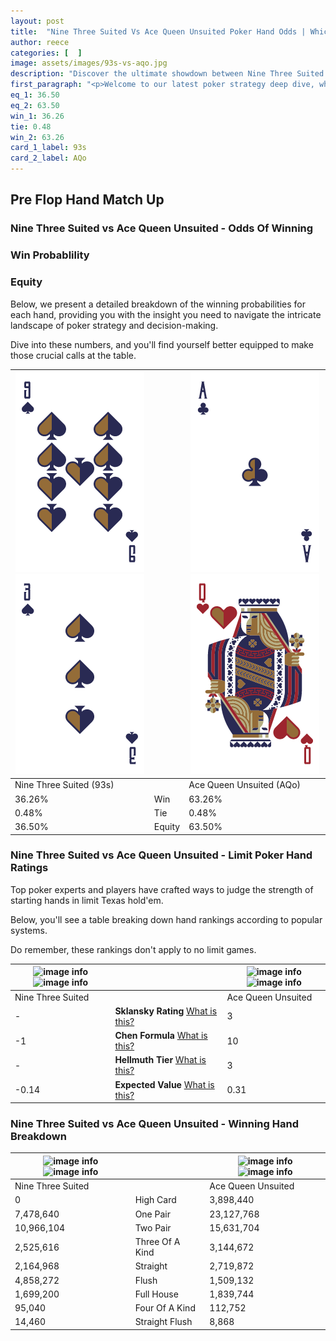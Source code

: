 ```yaml
---
layout: post
title:  "Nine Three Suited Vs Ace Queen Unsuited Poker Hand Odds | Which Is The Better Hand In Poker? A Complete Guide"
author: reece
categories: [  ]
image: assets/images/93s-vs-aqo.jpg
description: "Discover the ultimate showdown between Nine Three Suited and Ace Queen Unsuited in poker! Uncover the odds, strategies, and scenarios where one hand triumphs over the other. Get ready to up your poker game with this thrilling analysis."
first_paragraph: "<p>Welcome to our latest poker strategy deep dive, where we're pitting two distinct hands against each other in a high-stakes showdown: Nine Three Suited vs Ace Queen Unsuited.</p><p>In the dynamic world of poker, every decision counts, and knowing which hand holds the upper hand is key to your success at the table.</p><p>In this article, we'll dissect these two hands, explore the scenarios where one dominates the other, and equip you with the knowledge to make strategic choices that can tip the odds in your favor.</p><p>Get ready to unravel the intriguing dynamics of these poker hands and elevate your game to new heights.</p>"
eq_1: 36.50
eq_2: 63.50
win_1: 36.26
tie: 0.48
win_2: 63.26
card_1_label: 93s
card_2_label: AQo
---
```




[comment]: # (sp0)

## Pre Flop Hand Match Up

<div class="table hand-ratings" markdown="1"> 



### Nine Three Suited vs Ace Queen Unsuited - Odds Of Winning


  
<div class="row graphs"> 
<div class="col-lg-6">
    <h3>Win Probablility</h3>
    <canvas id="WinChart"></canvas>
</div>
<div class="col-lg-6">
    <h3>Equity</h3>
    <canvas id="EquityChart"></canvas>
</div>
</div>

  Below, we present a detailed breakdown of the winning probabilities for each hand, providing you with the insight you need to navigate the intricate landscape of poker strategy and decision-making. 

Dive into these numbers, and you'll find yourself better equipped to make those crucial calls at the table.


    
| ![image info](assets/images/hand1/9.png) ![image info](assets/images/hand1/3.png) |  | ![image info](assets/images/hand2/a.png) ![image info](assets/images/hand2/qo.png) |
| -------- | -------- | -------- |
| Nine Three Suited (93s) |  | Ace Queen Unsuited (AQo) |
| 36.26% | Win | 63.26% |
| 0.48% | Tie | 0.48% |
| 36.50% | Equity | 63.50% |




[comment]: # (sp1)



### Nine Three Suited vs Ace Queen Unsuited - Limit Poker Hand Ratings

Top poker experts and players have crafted ways to judge the strength of starting hands in limit Texas hold'em. 

Below, you'll see a table breaking down hand rankings according to popular systems. 

Do remember, these rankings don't apply to no limit games.


    
| ![image info](https://www.riverpairs.com/assets/images/hand1/9.png) ![image info](https://www.riverpairs.com/assets/images/hand1/3.png) |  | ![image info](https://www.riverpairs.com/assets/images/hand2/a.png) ![image info](https://www.riverpairs.com/assets/images/hand2/qo.png) |
| -------- | -------- | -------- |
| Nine Three Suited |  | Ace Queen Unsuited |
| - | **Sklansky Rating** [What is this?](/sklansky-rating-explained) | 3 |
| -1 | **Chen Formula** [What is this?](/chen-formula-explained) | 10 |
| - | **Hellmuth Tier** [What is this?](/Hellmuth-tier-explained) | 3 |
| -0.14 | **Expected Value** [What is this?](/expected-value-explained) | 0.31 |




[comment]: # (sp2)



### Nine Three Suited vs Ace Queen Unsuited - Winning Hand Breakdown


    
| ![image info](https://www.riverpairs.com/assets/images/hand1/9.png) ![image info](https://www.riverpairs.com/assets/images/hand1/3.png) |  | ![image info](https://www.riverpairs.com/assets/images/hand2/a.png) ![image info](https://www.riverpairs.com/assets/images/hand2/qo.png) |
| -------- | -------- | -------- |
| Nine Three Suited |  | Ace Queen Unsuited |
| 0 | High Card | 3,898,440 |
| 7,478,640 | One Pair | 23,127,768 |
| 10,966,104 | Two Pair | 15,631,704 |
| 2,525,616 | Three Of A Kind | 3,144,672 |
| 2,164,968 | Straight | 2,719,872 |
| 4,858,272 | Flush | 1,509,132 |
| 1,699,200 | Full House | 1,839,744 |
| 95,040 | Four Of A Kind | 112,752 |
| 14,460 | Straight Flush | 8,868 |




[comment]: # (sp3)



</div>

[comment]: # (sp4)



[comment]: # (sp5)

